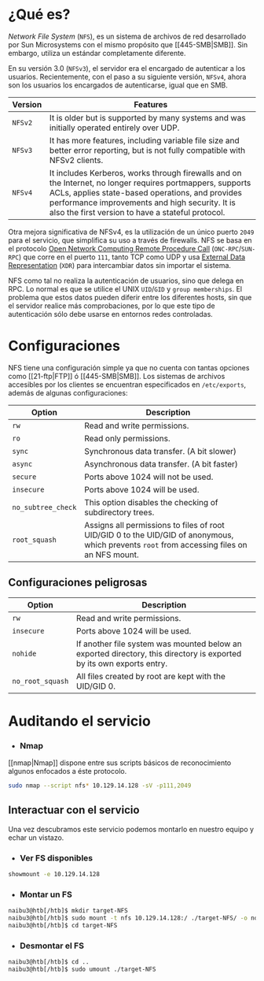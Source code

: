 # ¿Qué es?

*Network File System* (`NFS`), es un sistema de archivos de red desarrollado por Sun Microsystems con el mismo propósito que [[445-SMB|SMB]]. Sin embargo, utiliza un estándar completamente diferente.

En su versión 3.0 (`NFSv3`), el servidor era el encargado de autenticar a los usuarios. Recientemente, con el paso a su siguiente versión, `NFSv4`, ahora son los usuarios los encargados de autenticarse, igual que en SMB.

| **Version** | **Features**                                                                                                                                                                                                                                                         |
| ----------- | -------------------------------------------------------------------------------------------------------------------------------------------------------------------------------------------------------------------------------------------------------------------- |
| `NFSv2`     | It is older but is supported by many systems and was initially operated entirely over UDP.                                                                                                                                                                           |
| `NFSv3`     | It has more features, including variable file size and better error reporting, but is not fully compatible with NFSv2 clients.                                                                                                                                       |
| `NFSv4`     | It includes Kerberos, works through firewalls and on the Internet, no longer requires portmappers, supports ACLs, applies state-based operations, and provides performance improvements and high security. It is also the first version to have a stateful protocol. |

Otra mejora significativa de NFSv4, es la utilización de un único puerto `2049` para el servicio, que simplifica su uso a través de firewalls. NFS se basa en el protocolo [Open Network Computing Remote Procedure Call](https://en.wikipedia.org/wiki/Sun_RPC) (`ONC-RPC`/`SUN-RPC`) que corre en el puerto `111`, tanto TCP como UDP y usa [External Data Representation](https://en.wikipedia.org/wiki/External_Data_Representation) (`XDR`) para intercambiar datos sin importar el sistema.

NFS como tal no realiza la autenticación de usuarios, sino que delega en RPC. Lo normal es que se utilice el UNIX `UID`/`GID` y `group memberships`. El problema que estos datos pueden diferir entre los diferentes hosts, sin que el servidor realice más comprobaciones, por lo que este tipo de autenticación sólo debe usarse en entornos redes controladas.

# Configuraciones

NFS tiene una configuración simple ya que no cuenta con tantas opciones como [[21-ftp|FTP]] ó [[445-SMB|SMB]]. Los sistemas de archivos accesibles por los clientes se encuentran especificados en `/etc/exports`, además de algunas configuraciones:

| **Option**         | **Description**                                                                                                                             |
| ------------------ | ------------------------------------------------------------------------------------------------------------------------------------------- |
| `rw`               | Read and write permissions.                                                                                                                 |
| `ro`               | Read only permissions.                                                                                                                      |
| `sync`             | Synchronous data transfer. (A bit slower)                                                                                                   |
| `async`            | Asynchronous data transfer. (A bit faster)                                                                                                  |
| `secure`           | Ports above 1024 will not be used.                                                                                                          |
| `insecure`         | Ports above 1024 will be used.                                                                                                              |
| `no_subtree_check` | This option disables the checking of subdirectory trees.                                                                                    |
| `root_squash`      | Assigns all permissions to files of root UID/GID 0 to the UID/GID of anonymous, which prevents `root` from accessing files on an NFS mount. |

## Configuraciones peligrosas

|**Option**|**Description**|
|---|---|
|`rw`|Read and write permissions.|
|`insecure`|Ports above 1024 will be used.|
|`nohide`|If another file system was mounted below an exported directory, this directory is exported by its own exports entry.|
|`no_root_squash`|All files created by root are kept with the UID/GID 0.|

# Auditando el servicio

- ### Nmap

[[nmap|Nmap]] dispone entre sus scripts básicos de reconocimiento algunos enfocados a éste protocolo.

```bash
sudo nmap --script nfs* 10.129.14.128 -sV -p111,2049
```

## Interactuar con el servicio
Una vez descubramos este servicio podemos montarlo en nuestro equipo y echar un vistazo.

- ### Ver FS disponibles

```bash
showmount -e 10.129.14.128
```

- ### Montar un FS

```bash
naibu3@htb[/htb]$ mkdir target-NFS
naibu3@htb[/htb]$ sudo mount -t nfs 10.129.14.128:/ ./target-NFS/ -o nolock
naibu3@htb[/htb]$ cd target-NFS
```

- ### Desmontar el FS

```bash
naibu3@htb[/htb]$ cd ..
naibu3@htb[/htb]$ sudo umount ./target-NFS
```